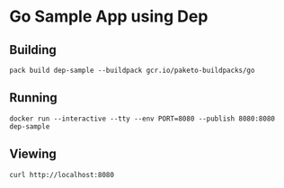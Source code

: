 # Go Sample App using Dep

## Building

`pack build dep-sample --buildpack gcr.io/paketo-buildpacks/go`

## Running

`docker run --interactive --tty --env PORT=8080 --publish 8080:8080 dep-sample`

## Viewing

`curl http://localhost:8080`

<!-- a trivial change that should trigger the Go test suite -->
